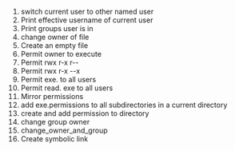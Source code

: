 1. switch current user to other named user
2. Print effective username of current user
3. Print groups user is in
4. change owner of file
5. Create an empty file
6. Permit owner to execute
7. Permit rwx r-x r--
8. Permit rwx r-x --x
9. Permit exe. to all users
10. Permit read. exe to all users
11. Mirror permissions
12. add exe.permissions to all subdirectories in a current directory
13. create and add permission to directory
14. change group owner
15. change_owner_and_group
16. Create symbolic link
